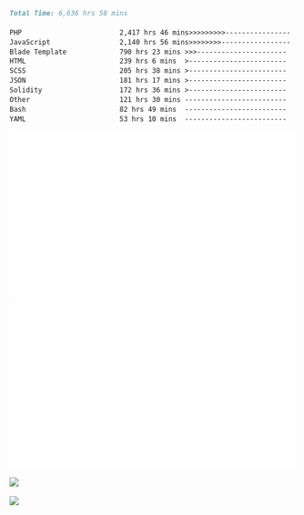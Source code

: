 <!--START_SECTION:waka-->

```markdown
Total Time: 6,636 hrs 58 mins

PHP                        2,417 hrs 46 mins>>>>>>>>>----------------   35.77 %
JavaScript                 2,140 hrs 56 mins>>>>>>>>-----------------   31.68 %
Blade Template             790 hrs 23 mins >>>----------------------   11.69 %
HTML                       239 hrs 6 mins  >------------------------   03.54 %
SCSS                       205 hrs 38 mins >------------------------   03.04 %
JSON                       181 hrs 17 mins >------------------------   02.68 %
Solidity                   172 hrs 36 mins >------------------------   02.55 %
Other                      121 hrs 30 mins -------------------------   01.80 %
Bash                       82 hrs 49 mins  -------------------------   01.23 %
YAML                       53 hrs 10 mins  -------------------------   00.79 %
```

<!--END_SECTION:waka-->

![](https://raw.githubusercontent.com/DrMaxis/github-stats-transparent/output/generated/overview.svg)
![](https://raw.githubusercontent.com/DrMaxis/github-stats-transparent/output/generated/languages.svg)

![](https://git-readme-stats-drmaxis-projects.vercel.app/api?username=drmaxis&show_icons=true&theme=outrun&count_private=true&show=reviews,discussions_started,discussions_answered,prs_merged,prs_merged_percentage&custom_title=2024%20Github%20Rank)
 
<a href="https://count.getloli.com/"><img src="https://count.getloli.com/get/@:maxis-the-alchemist?theme=rule34"></a>
<!-- https://count.getloli.com/get/@alchemist?theme=rule34 -->
<br>
